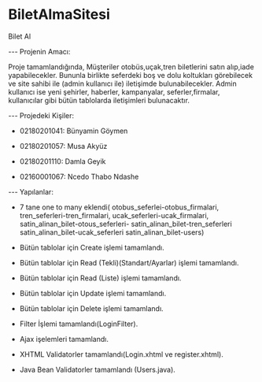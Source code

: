 # BiletAlmaSitesi
Bilet Al


--- Projenin Amacı:

Proje tamamlandığında, Müşteriler otobüs,uçak,tren biletlerini satın alıp,iade yapabilecekler. Bununla birlikte 
seferdeki boş ve dolu koltukları görebilecek ve site sahibi ile (admin kullanıcı ile) iletişimde bulunabilecekler. 
Admin kullanıcı ise yeni şehirler, haberler, kampanyalar, seferler,firmalar, kullanıcılar gibi bütün tablolarda iletişimleri 
bulunacaktır.


--- Projedeki Kişiler:

- 02180201041: Bünyamin Göymen

- 02180201057: Musa Akyüz

- 02180201110: Damla Geyik

- 02160001067: Ncedo Thabo Ndashe

--- Yapılanlar:

- 7 tane one to many eklendi( otobus_seferlei-otobus_firmalari, tren_seferleri-tren_firmalari, ucak_seferleri-ucak_firmalari, satin_alinan_bilet-otous_seferleri- satin_alinan_bilet-tren_seferleri satin_alinan_bilet-ucak_seferleri satin_alinan_bilet-users)

- Bütün tablolar için Create işlemi tamamlandı.

- Bütün tablolar için Read (Tekli)(Standart/Ayarlar) işlemi tamamlandı.

- Bütün tablolar için Read (Liste) işlemi tamamlandı.

- Bütün tablolar için Update işlemi tamamlandı.

- Bütün tablolar için Delete işlemi tamamlandı.

- Filter İşlemi tamamlandı(LoginFilter).

- Ajax işelemleri tamamlandı.

- XHTML Validatorler tamamlandı(Login.xhtml ve register.xhtml).

- Java Bean Validatorler tamamlandı (Users.java).


